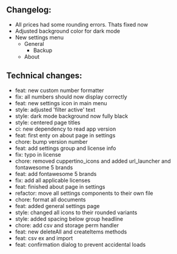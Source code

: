 ## Changelog:
- All prices had some rounding errors. Thats fixed now
- Adjusted background color for dark mode
- New settings menu
  - General
    - Backup
  - About


## Technical changes:
- feat: new custom number formatter
- fix: all numbers should now display correctly
- feat: new settings icon in main menu
- style: adjusted 'filter active' text
- style: dark mode background now fully black
- style: centered page titles
- ci: new dependency to read app version
- feat: first enty on about page in settings
- chore: bump version number
- feat: add settings group and license info
- fix: typo in license
- chore: removed cuppertino_icons and added url_launcher and fontawesome 5 brands
- feat: add fontawesome 5 brands
- fix: add all applicable licenses
- feat: finished about page in settings
- refactor: move all settings components to their own file
- chore: format all documents
- feat: added general settings page
- style: changed all icons to their rounded variants
- style: added spacing below group headline
- chore: add csv and storage perm handler
- feat: new deleteAll and createItems methods
- feat: csv ex and import
- feat: confirmation dialog to prevent accidental loads